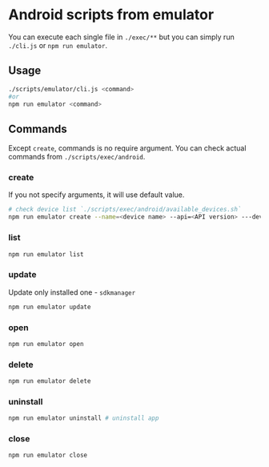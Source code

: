 # Android scripts from emulator

You can execute each single file in `./exec/**` but you can simply run `./cli.js` or `npm run emulator`.

## Usage

```bash
./scripts/emulator/cli.js <command>
#or
npm run emulator <command>
```

## Commands

Except `create`, commands is no require argument. You can check actual commands from `./scripts/exec/android`.

### create

If you not specify arguments, it will use default value.

```bash
# check device list `./scripts/exec/android/available_devices.sh`
npm run emulator create --name=<device name> --api=<API version> ---device=<device>
```

### list

```bash
npm run emulator list
```

### update

Update only installed one - `sdkmanager`

```bash
npm run emulator update
```

### open

```bash
npm run emulator open
```

### delete

```bash
npm run emulator delete
```

### uninstall

```bash
npm run emulator uninstall # uninstall app
```

### close

```bash
npm run emulator close
```
